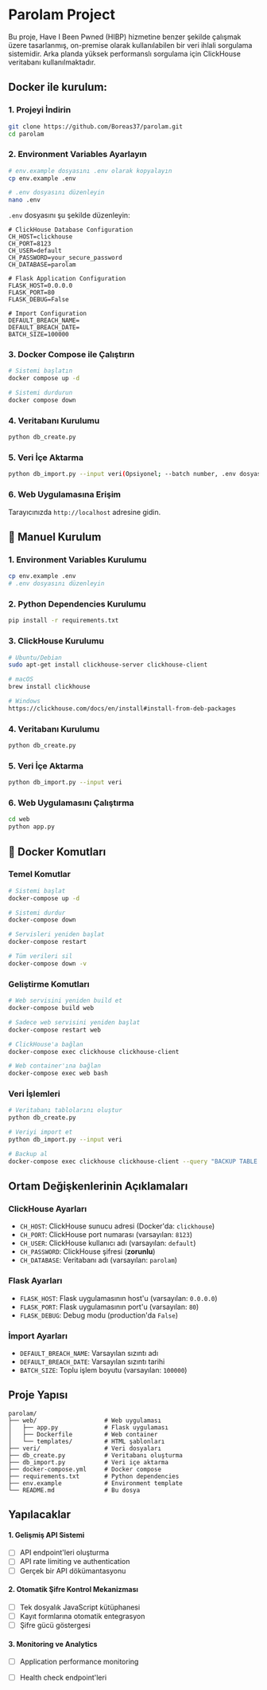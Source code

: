 # Parolam Project

Bu proje, Have I Been Pwned (HIBP) hizmetine benzer şekilde çalışmak üzere tasarlanmış, on-premise olarak kullanılabilen bir veri ihlali sorgulama sistemidir. Arka planda yüksek performanslı sorgulama için ClickHouse veritabanı kullanılmaktadır.

## Docker ile kurulum:

### 1. Projeyi İndirin
```bash
git clone https://github.com/Boreas37/parolam.git
cd parolam
```

### 2. Environment Variables Ayarlayın
```bash
# env.example dosyasını .env olarak kopyalayın
cp env.example .env

# .env dosyasını düzenleyin
nano .env
```

`.env` dosyasını şu şekilde düzenleyin:
```env
# ClickHouse Database Configuration
CH_HOST=clickhouse
CH_PORT=8123
CH_USER=default
CH_PASSWORD=your_secure_password
CH_DATABASE=parolam

# Flask Application Configuration
FLASK_HOST=0.0.0.0
FLASK_PORT=80
FLASK_DEBUG=False

# Import Configuration
DEFAULT_BREACH_NAME=
DEFAULT_BREACH_DATE=
BATCH_SIZE=100000
```

### 3. Docker Compose ile Çalıştırın
```bash
# Sistemi başlatın
docker compose up -d

# Sistemi durdurun
docker compose down
```

### 4. Veritabanı Kurulumu
```bash
python db_create.py
```

### 5. Veri İçe Aktarma
```bash
python db_import.py --input veri(Opsiyonel; --batch number, .env dosyasında default 100000 tanımlı.)
```

### 6. Web Uygulamasına Erişim
Tarayıcınızda `http://localhost` adresine gidin.

## 🔧 Manuel Kurulum

### 1. Environment Variables Kurulumu
```bash
cp env.example .env
# .env dosyasını düzenleyin
```

### 2. Python Dependencies Kurulumu
```bash
pip install -r requirements.txt
```

### 3. ClickHouse Kurulumu
```bash
# Ubuntu/Debian
sudo apt-get install clickhouse-server clickhouse-client

# macOS
brew install clickhouse

# Windows
https://clickhouse.com/docs/en/install#install-from-deb-packages
```

### 4. Veritabanı Kurulumu
```bash
python db_create.py
```

### 5. Veri İçe Aktarma
```bash
python db_import.py --input veri
```

### 6. Web Uygulamasını Çalıştırma
```bash
cd web
python app.py
```

## 🐳 Docker Komutları

### Temel Komutlar
```bash
# Sistemi başlat
docker-compose up -d

# Sistemi durdur
docker-compose down

# Servisleri yeniden başlat
docker-compose restart

# Tüm verileri sil
docker-compose down -v
```

### Geliştirme Komutları
```bash
# Web servisini yeniden build et
docker-compose build web

# Sadece web servisini yeniden başlat
docker-compose restart web

# ClickHouse'a bağlan
docker-compose exec clickhouse clickhouse-client

# Web container'ına bağlan
docker-compose exec web bash
```

### Veri İşlemleri
```bash
# Veritabanı tablolarını oluştur
python db_create.py

# Veriyi import et
python db_import.py --input veri

# Backup al
docker-compose exec clickhouse clickhouse-client --query "BACKUP TABLE parolam.* TO '/backup'"
```

## Ortam Değişkenlerinin Açıklamaları

### ClickHouse Ayarları
- `CH_HOST`: ClickHouse sunucu adresi (Docker'da: `clickhouse`)
- `CH_PORT`: ClickHouse port numarası (varsayılan: `8123`)
- `CH_USER`: ClickHouse kullanıcı adı (varsayılan: `default`)
- `CH_PASSWORD`: ClickHouse şifresi (**zorunlu**)
- `CH_DATABASE`: Veritabanı adı (varsayılan: `parolam`)

### Flask Ayarları
- `FLASK_HOST`: Flask uygulamasının host'u (varsayılan: `0.0.0.0`)
- `FLASK_PORT`: Flask uygulamasının port'u (varsayılan: `80`)
- `FLASK_DEBUG`: Debug modu (production'da `False`)

### İmport Ayarları
- `DEFAULT_BREACH_NAME`: Varsayılan sızıntı adı
- `DEFAULT_BREACH_DATE`: Varsayılan sızıntı tarihi
- `BATCH_SIZE`: Toplu işlem boyutu (varsayılan: `100000`)

##  Proje Yapısı

```
parolam/
├── web/                   # Web uygulaması
│   ├── app.py             # Flask uygulaması
│   ├── Dockerfile         # Web container
│   └── templates/         # HTML şablonları
├── veri/                  # Veri dosyaları
├── db_create.py           # Veritabanı oluşturma
├── db_import.py           # Veri içe aktarma
├── docker-compose.yml     # Docker compose
├── requirements.txt       # Python dependencies
├── env.example            # Environment template
└── README.md              # Bu dosya
```

## Yapılacaklar

#### 1. **Gelişmiş API Sistemi**
- [ ] API endpoint'leri oluşturma
- [ ] API rate limiting ve authentication
- [ ] Gerçek bir API dökümantasyonu

#### 2. **Otomatik Şifre Kontrol Mekanizması**
- [ ] Tek dosyalık JavaScript kütüphanesi
- [ ] Kayıt formlarına otomatik entegrasyon
- [ ] Şifre gücü göstergesi

#### 3. **Monitoring ve Analytics**
- [ ] Application performance monitoring
- [ ] Health check endpoint'leri


